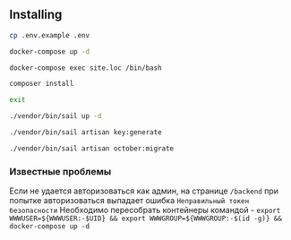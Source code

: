 ## Installing

```sh
cp .env.example .env
```
```sh
docker-compose up -d
```
```sh
docker-compose exec site.loc /bin/bash
```
```sh
composer install
```
```sh
exit
```
```sh
./vendor/bin/sail up -d
```
```sh
./vendor/bin/sail artisan key:generate
```
```sh
./vendor/bin/sail artisan october:migrate
```

### Известные проблемы
Если не удается авторизоваться как админ, на странице `/backend` при попытке авторизоваться выпадает ошибка `Неправильный токен безопасности`
Необходимо пересобрать контейнеры командой - `export WWWUSER=${WWWUSER:-$UID} && export WWWGROUP=${WWWGROUP:-$(id -g)} && docker-compose up -d`
